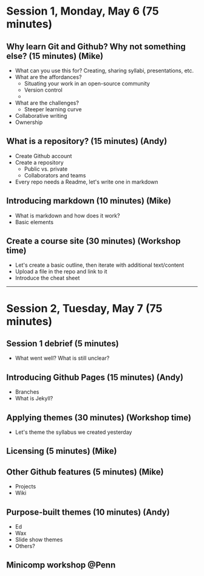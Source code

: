 # Session 1, Monday, May 6 (75 minutes)

## Why learn Git and Github? Why not something else? (15 minutes) (Mike)
- What can you use this for? Creating, sharing syllabi, presentations, etc.
- What are the affordances?
  - Situating your work in an open-source community
  - Version control
  - 
- What are the challenges?
  - Steeper learning curve 
- Collaborative writing
- Ownership

## What is a repository? (15 minutes) (Andy)
- Create Github account
- Create a repository
  - Public vs. private
  - Collaborators and teams
- Every repo needs a Readme, let's write one in markdown

## Introducing markdown (10 minutes) (Mike)
- What is markdown and how does it work?
- Basic elements

## Create a course site (30 minutes) (Workshop time)
- Let's create a basic outline, then iterate with additional text/content
- Upload a file in the repo and link to it
- Introduce the cheat sheet

----------

# Session 2, Tuesday, May 7 (75 minutes)

## Session 1 debrief (5 minutes)
- What went well? What is still unclear?

## Introducing Github Pages (15 minutes) (Andy)
- Branches
- What is Jekyll?

## Applying themes (30 minutes) (Workshop time)
- Let's theme the syllabus we created yesterday

## Licensing (5 minutes) (Mike)

## Other Github features (5 minutes) (Mike)
- Projects
- Wiki

## Purpose-built themes (10 minutes) (Andy)
- Ed
- Wax
- Slide show themes
- Others?

## Minicomp workshop @Penn

